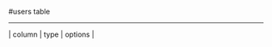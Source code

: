 #users table

---------------------------------------------------------------
| column       | type     | options                           |